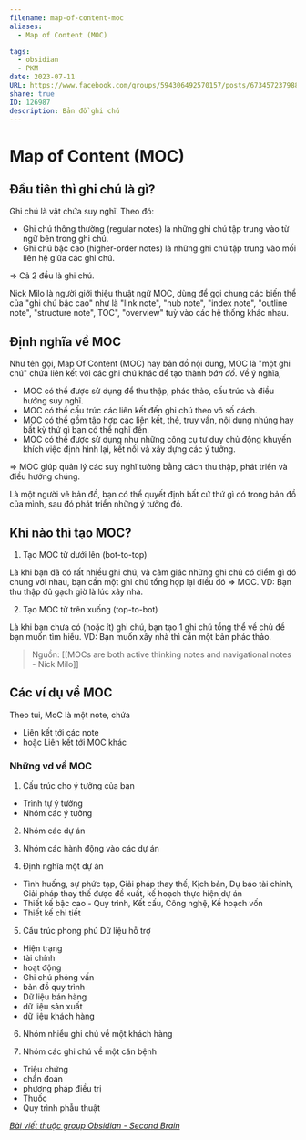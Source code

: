 ```yaml
---
filename: map-of-content-moc
aliases:
  - Map of Content (MOC)

tags:
  - obsidian
  - PKM
date: 2023-07-11
URL: https://www.facebook.com/groups/594306492570157/posts/673457237988415/
share: true
ID: 126987
description: Bản đồ ghi chú
---
```

# Map of Content (MOC)
## Đầu tiên thì ghi chú là gì? 
Ghi chú là vật chứa suy nghĩ. Theo đó: 

- Ghi chú thông thường (regular notes) là những ghi chú tập trung vào từ ngữ bên trong ghi chú.
- Ghi chú bậc cao (higher-order notes) là những ghi chú tập trung vào mối liên hệ giữa các ghi chú.

=> Cả 2 đều là ghi chú.

Nick Milo là người giới thiệu thuật ngữ MOC, dùng để gọi chung các biến thể của "ghi chú bậc cao" như là "link note", "hub note", "index note", "outline note", "structure note", TOC", "overview" tuỳ vào các hệ thống khác nhau.

## Định nghĩa về MOC
Như tên gọi, Map Of Content (MOC) hay bản đồ nội dung, MOC là "một ghi chú" chứa liên kết với các ghi chú khác để tạo thành *bản đồ*.
Về ý nghĩa,

- MOC có thể được sử dụng để thu thập, phác thảo, cấu trúc và điều hướng suy nghĩ.
- MOC có thể cấu trúc các liên kết đến ghi chú theo vô số cách.
- MOC có thể gồm tập hợp các liên kết, thẻ, truy vấn, nội dung nhúng hay bất kỳ thứ gì bạn có thể nghĩ đến.
- MOC có thể được sử dụng như những công cụ tư duy chủ động khuyến khích việc định hình lại, kết nối và xây dựng các ý tưởng.

=> MOC giúp quản lý các suy nghĩ tưởng bằng cách thu thập, phát triển và điều hướng chúng.

Là một người vẽ bản đồ, bạn có thể quyết định bất cứ thứ gì có trong bản đồ của mình, sau đó phát triển những ý tưởng đó.

## Khi nào thì tạo MOC?
1. Tạo MOC từ dưới lên (bot-to-top)

Là khi bạn đã có rất nhiều ghi chú, và cảm giác những ghi chú có điểm gì đó chung với nhau, bạn cần một ghi chú tổng hợp lại điều đó => MOC.
VD: Bạn thu thập đủ gạch giờ là lúc xây nhà.

2. Tạo MOC từ trên xuống (top-to-bot)

Là khi bạn chưa có (hoặc ít) ghi chú, bạn tạo 1 ghi chú tổng thể về chủ đề bạn muốn tìm hiểu.
VD: Bạn muốn xây nhà thì cần một bản phác thảo.


> Nguồn: [[MOCs are both active thinking notes and navigational notes - Nick Milo]]

## Các ví dụ về MOC

Theo tui, MoC là một note, chứa

- Liên kết tới các note
- hoặc Liên kết tới MOC khác

### Những vd về MOC
1. Cấu trúc cho ý tưởng của bạn
- Trình tự ý tưởng
- Nhóm các ý tưởng

2. Nhóm các dự án

3. Nhóm các hành động vào các dự án

4. Định nghĩa một dự án
- Tình huống, sự phức tạp, Giải pháp thay thế, Kịch bản, Dự báo tài chính, Giải pháp thay thế được đề xuất, kế hoạch thực hiện dự án
- Thiết kế bậc cao - Quy trình, Kết cấu, Công nghệ, Kế hoạch vốn
- Thiết kế chi tiết

5. Cấu trúc phong phú Dữ liệu hỗ trợ
- Hiện trạng
- tài chính
- hoạt động
- Ghi chú phỏng vấn
- bản đồ quy trình
- Dữ liệu bán hàng
- dữ liệu sản xuất
- dữ liệu khách hàng

6. Nhóm nhiều ghi chú về một khách hàng

7. Nhóm các ghi chú về một căn bệnh
- Triệu chứng
- chẩn đoán
- phương pháp điều trị
- Thuốc
- Quy trình phẫu thuật 

*[Bài viết thuộc group Obsidian - Second Brain](https://www.facebook.com/groups/594306492570157/posts/673457237988415/)*